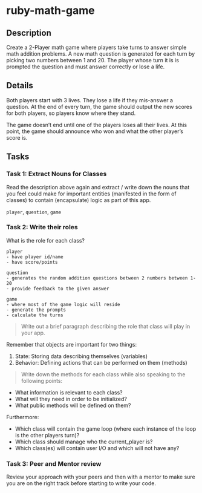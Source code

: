 # ruby-math-game

## Description
Create a 2-Player math game where players take turns to answer simple math addition problems. A new math question is generated for each turn by picking two numbers between 1 and 20. The player whose turn it is is prompted the question and must answer correctly or lose a life.

## Details
Both players start with 3 lives. They lose a life if they mis-answer a question. At the end of every turn, the game should output the new scores for both players, so players know where they stand.

The game doesn’t end until one of the players loses all their lives. At this point, the game should announce who won and what the other player’s score is.

## Tasks
### Task 1: Extract Nouns for Classes
Read the description above again and extract / write down the nouns that you feel could make for important entities (manifested in the form of classes) to contain (encapsulate) logic as part of this app.

`player`, `question`, `game`

### Task 2: Write their roles
What is the role for each class?

```
player 
- have player id/name
- have score/points
```
```
question
- generates the random addition questions between 2 numbers between 1-20
- provide feedback to the given answer
```
```
game
- where most of the game logic will reside
- generate the prompts
- calculate the turns
```

> Write out a brief paragraph describing the role that class will play in your app.

Remember that objects are important for two things:
1. State: Storing data describing themselves (variables)
2. Behavior: Defining actions that can be performed on them (methods)

> Write down the methods for each class while also speaking to the following points:

- What information is relevant to each class?
- What will they need in order to be initialized?
- What public methods will be defined on them?

Furthermore:
- Which class will contain the game loop (where each instance of the loop is the other players turn)?
- Which class should manage who the current_player is?
- Which class(es) will contain user I/O and which will not have any?

### Task 3: Peer and Mentor review
Review your approach with your peers and then with a mentor to make sure you are on the right track before starting to write your code.